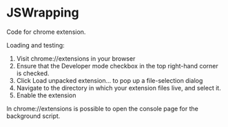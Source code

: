 # JSWrapping
Code for chrome extension.

Loading and testing:
1. Visit chrome://extensions in your browser
2. Ensure that the Developer mode checkbox in the top right-hand corner is checked.
3. Click Load unpacked extension… to pop up a file-selection dialog
4. Navigate to the directory in which your extension files live, and select it.
5. Enable the extension

In chrome://extensions is possible to open the console page for the background script.
